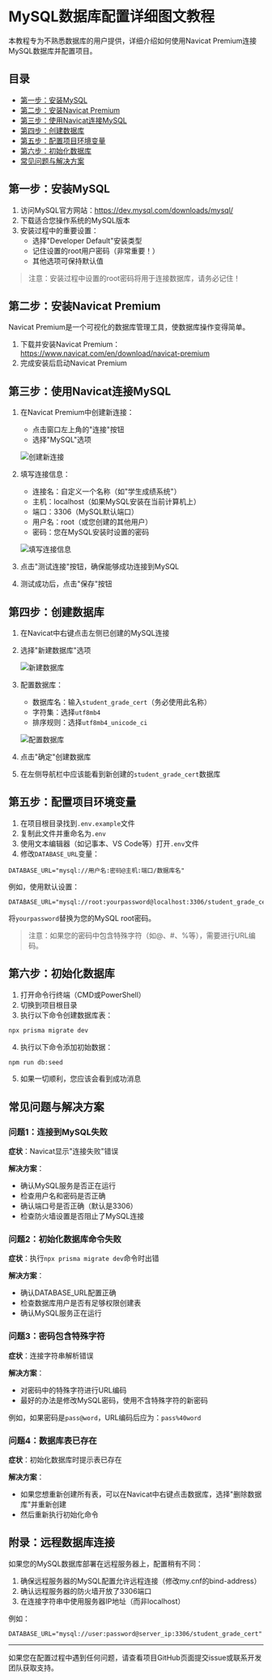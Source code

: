 # MySQL数据库配置详细图文教程

本教程专为不熟悉数据库的用户提供，详细介绍如何使用Navicat Premium连接MySQL数据库并配置项目。

## 目录

- [第一步：安装MySQL](#第一步安装mysql)
- [第二步：安装Navicat Premium](#第二步安装navicat-premium)
- [第三步：使用Navicat连接MySQL](#第三步使用navicat连接mysql)
- [第四步：创建数据库](#第四步创建数据库)
- [第五步：配置项目环境变量](#第五步配置项目环境变量)
- [第六步：初始化数据库](#第六步初始化数据库)
- [常见问题与解决方案](#常见问题与解决方案)

## 第一步：安装MySQL

1. 访问MySQL官方网站：https://dev.mysql.com/downloads/mysql/
2. 下载适合您操作系统的MySQL版本
3. 安装过程中的重要设置：
   - 选择"Developer Default"安装类型
   - 记住设置的root用户密码（非常重要！）
   - 其他选项可保持默认值

> 注意：安装过程中设置的root密码将用于连接数据库，请务必记住！

## 第二步：安装Navicat Premium

Navicat Premium是一个可视化的数据库管理工具，使数据库操作变得简单。

1. 下载并安装Navicat Premium：https://www.navicat.com/en/download/navicat-premium
2. 完成安装后启动Navicat Premium

## 第三步：使用Navicat连接MySQL

1. 在Navicat Premium中创建新连接：
   - 点击窗口左上角的"连接"按钮
   - 选择"MySQL"选项

   ![创建新连接](https://i.imgur.com/example1.png)

2. 填写连接信息：
   - 连接名：自定义一个名称（如"学生成绩系统"）
   - 主机：localhost（如果MySQL安装在当前计算机上）
   - 端口：3306（MySQL默认端口）
   - 用户名：root（或您创建的其他用户）
   - 密码：您在MySQL安装时设置的密码

   ![填写连接信息](https://i.imgur.com/example2.png)

3. 点击"测试连接"按钮，确保能够成功连接到MySQL
4. 测试成功后，点击"保存"按钮

## 第四步：创建数据库

1. 在Navicat中右键点击左侧已创建的MySQL连接
2. 选择"新建数据库"选项

   ![新建数据库](https://i.imgur.com/example3.png)

3. 配置数据库：
   - 数据库名：输入`student_grade_cert`（务必使用此名称）
   - 字符集：选择`utf8mb4`
   - 排序规则：选择`utf8mb4_unicode_ci`

   ![配置数据库](https://i.imgur.com/example4.png)

4. 点击"确定"创建数据库
5. 在左侧导航栏中应该能看到新创建的`student_grade_cert`数据库

## 第五步：配置项目环境变量

1. 在项目根目录找到`.env.example`文件
2. 复制此文件并重命名为`.env`
3. 使用文本编辑器（如记事本、VS Code等）打开`.env`文件
4. 修改`DATABASE_URL`变量：

```
DATABASE_URL="mysql://用户名:密码@主机:端口/数据库名"
```

例如，使用默认设置：

```
DATABASE_URL="mysql://root:yourpassword@localhost:3306/student_grade_cert"
```

将`yourpassword`替换为您的MySQL root密码。

> 注意：如果您的密码中包含特殊字符（如@、#、%等），需要进行URL编码。

## 第六步：初始化数据库

1. 打开命令行终端（CMD或PowerShell）
2. 切换到项目根目录
3. 执行以下命令创建数据库表：

```bash
npx prisma migrate dev
```

4. 执行以下命令添加初始数据：

```bash
npm run db:seed
```

5. 如果一切顺利，您应该会看到成功消息

## 常见问题与解决方案

### 问题1：连接到MySQL失败

**症状**：Navicat显示"连接失败"错误

**解决方案**：
- 确认MySQL服务是否正在运行
- 检查用户名和密码是否正确
- 确认端口号是否正确（默认是3306）
- 检查防火墙设置是否阻止了MySQL连接

### 问题2：初始化数据库命令失败

**症状**：执行`npx prisma migrate dev`命令时出错

**解决方案**：
- 确认DATABASE_URL配置正确
- 检查数据库用户是否有足够权限创建表
- 确认MySQL服务正在运行

### 问题3：密码包含特殊字符

**症状**：连接字符串解析错误

**解决方案**：
- 对密码中的特殊字符进行URL编码
- 最好的办法是修改MySQL密码，使用不含特殊字符的新密码

例如，如果密码是`pass@word`，URL编码后应为：`pass%40word`

### 问题4：数据库表已存在

**症状**：初始化数据库时提示表已存在

**解决方案**：
- 如果您想重新创建所有表，可以在Navicat中右键点击数据库，选择"删除数据库"并重新创建
- 然后重新执行初始化命令

## 附录：远程数据库连接

如果您的MySQL数据库部署在远程服务器上，配置稍有不同：

1. 确保远程服务器的MySQL配置允许远程连接（修改my.cnf的bind-address）
2. 确认远程服务器的防火墙开放了3306端口
3. 在连接字符串中使用服务器IP地址（而非localhost）

例如：

```
DATABASE_URL="mysql://user:password@server_ip:3306/student_grade_cert"
```

---

如果您在配置过程中遇到任何问题，请查看项目GitHub页面提交issue或联系开发团队获取支持。 